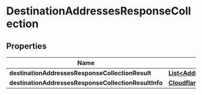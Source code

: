 # DestinationAddressesResponseCollection

## Properties
Name | Type | Description | Notes
------------ | ------------- | ------------- | -------------
**destinationAddressesResponseCollectionResult** | [**List&lt;Addresses&gt;**](Addresses.md) |  |  [optional]
**destinationAddressesResponseCollectionResultInfo** | [**CloudflareClientAPIRulesResponseCollectionResultInfo**](CloudflareClientAPIRulesResponseCollectionResultInfo.md) |  |  [optional]
